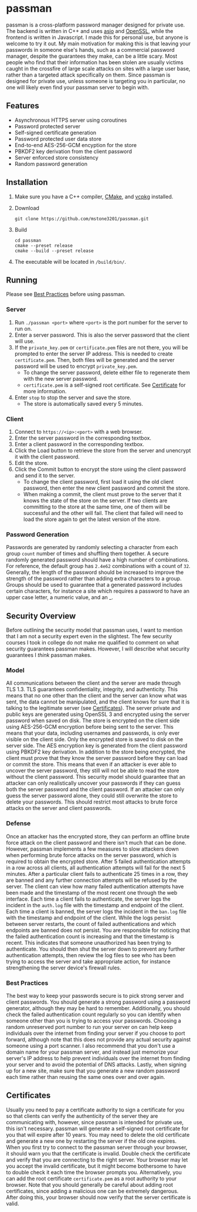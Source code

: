 # passman

passman is a cross-platform password manager designed for private use. The backend is written in C++ and uses [asio](https://github.com/chriskohlhoff/asio) and [OpenSSL](https://www.openssl.org/), while the frontend is written in Javascript. I made this for personal use, but anyone is welcome to try it out. My main motivation for making this is that leaving your passwords in someone else's hands, such as a commercial password manager, despite the guarantees they make, can be a little scary. Most people who find that their information has been stolen are usually victims caught in the crossfire of large scale attacks on sites with a large user base, rather than a targeted attack specifically on them. Since passman is designed for private use, unless someone is targeting you in particular, no one will likely even find your passman server to begin with.

## Features

* Asynchronous HTTPS server using coroutines
* Password protected server
* Self-signed certificate generation
* Password protected user data store
* End-to-end AES-256-GCM encyption for the store
* PBKDF2 key derivation from the client password
* Server enforced store consistency
* Random password generation

## Installation

1. Make sure you have a C++ compiler, [CMake](https://cmake.org/), and [vcpkg](https://vcpkg.io/) installed.
2. Download

    ```console
    git clone https://github.com/mstone3201/passman.git
    ```

3. Build

    ```console
    cd passman
    cmake --preset release
    cmake --build --preset release
    ```

4. The executable will be located in `/build/bin/`.

## Running

Please see [Best Practices](#best-practices) before using passman.

### Server

1. Run `./passman <port>` where `<port>` is the port number for the server to run on.
2. Enter a server password. This is also the server password that the client will use.
3. If the `private_key.pem` or `certificate.pem` files are not there, you will be prompted to enter the server IP address. This is needed to create `certificate.pem`. Then, both files will be generated and the server password will be used to encrypt `private_key.pem`.
    * To change the server password, delete either file to regenerate them with the new server password.
    * `certificate.pem` is a self-signed root certificate. See [Certificate](#certificates) for more information.
4. Enter `stop` to stop the server and save the store.
    * The store is automatically saved every 5 minutes.

### Client

1. Connect to `https://<ip>:<port>` with a web browser.
2. Enter the server password in the corresponding textbox.
3. Enter a client password in the corresponding textbox.
4. Click the Load button to retrieve the store from the server and unencrypt it with the client password.
5. Edit the store.
6. Click the Commit button to encrypt the store using the client password and send it to the server.
    * To change the client password, first load it using the old client password, then enter the new client password and commit the store.
    * When making a commit, the client must prove to the server that it knows the state of the store on the server. If two clients are committing to the store at the same time, one of them will be successful and the other will fail. The client that failed will need to load the store again to get the latest version of the store.

### Password Generation

Passwords are generated by randomly selecting a character from each group `count` number of times and shuffling them together. A secure randomly generated password should have a high number of combinations. For reference, the default group has `2.4e62` combinations with a count of `32`. Generally, the length of the password should be increased to improve the strength of the password rather than adding extra characters to a group. Groups should be used to guarantee that a generated password includes certain characters, for instance a site which requires a password to have an upper case letter, a numeric value, and an _.

## Security Overview

Before outlining the security model that passman uses, I want to mention that I am not a security expert even in the slightest. The few security courses I took in college do not make me qualified to comment on what security guarantees passman makes. However, I will describe what security guarantees I *think* passman makes.

### Model

All communications between the client and the server are made through TLS 1.3. TLS guarantees confidentiality, integrity, and authenticity. This means that no one other than the client and the server can know what was sent, the data cannot be manipulated, and the client knows for sure that it is talking to the legitimate server (see [Certificates](#certificates)). The server private and public keys are generated using OpenSSL 3 and encrypted using the server password when saved on disk. The store is encrypted on the client side using AES-256-GCM encryption before being sent to the server. This means that your data, including usernames and passwords, is only ever visible on the client side. Only the encrypted store is saved to disk on the server side. The AES encryption key is generated from the client password using PBKDF2 key derivation. In addition to the store being encrypted, the client must prove that they know the server password before they can load or commit the store. This means that even if an attacker is ever able to uncover the server password, they still will not be able to read the store without the client password. This security model should guarantee that an attacker can only realistically uncover your passwords if they can guess both the server password and the client password. If an attacker can only guess the server password alone, they could still overwrite the store to delete your passwords. This should restrict most attacks to brute force attacks on the server and client passwords.

### Defense

Once an attacker has the encrypted store, they can perform an offline brute force attack on the client password and there isn't much that can be done. However, passman implements a few measures to slow attackers down when performing brute force attacks on the server password, which is required to obtain the encrypted store. After 5 failed authentication attempts in a row across all clients, all authentication attempts will fail for the next 5 minutes. After a particular client fails to authenticate 25 times in a row, they are banned and any further connection attempts will be refused by the server. The client can view how many failed authentication attempts have been made and the timestamp of the most recent one through the web interface. Each time a client fails to authenticate, the server logs the incident in the `auth.log` file with the timestamp and endpoint of the client. Each time a client is banned, the server logs the incident in the `ban.log` file with the timestamp and endpoint of the client. While the logs persist between server restarts, the count of failed authentications and which endpoints are banned does not persist. You are responsible for noticing that the failed authentication count is increasing and that the timestamp is recent. This indicates that someone unauthorized has been trying to authenticate. You should then shut the server down to prevent any further authentication attempts, then review the log files to see who has been trying to access the server and take appropriate action, for instance strengthening the server device's firewall rules.

### Best Practices

The best way to keep your passwords secure is to pick strong server and client passwords. You should generate a strong password using a password generator, although they may be hard to remember. Additionally, you should check the failed authentication count regularly so you can identify when someone other than you is trying to access your passwords. Choosing a random unreserved port number to run your server on can help keep individuals over the internet from finding your server if you choose to port forward, although note that this does not provide any actual security against someone using a port scanner. I also recommend that you don't use a domain name for your passman server, and instead just memorize your server's IP address to help prevent individuals over the internet from finding your server and to avoid the potential of DNS attacks. Lastly, when signing up for a new site, make sure that you generate a new random password each time rather than reusing the same ones over and over again.

## Certificates

Usually you need to pay a certificate authority to sign a certificate for you so that clients can verify the authenticity of the server they are communicating with, however, since passman is intended for private use, this isn't necessary. passman will generate a self-signed root certificate for you that will expire after 10 years. You may need to delete the old certificate and generate a new one by restarting the server if the old one expires. When you first try to connect to the passman server through your browser, it should warn you that the certificate is invalid. Double check the certificate and verify that you are connecting to the right server. Your browser may let you accept the invalid certificate, but it might become bothersome to have to double check it each time the browser prompts you. Alternatively, you can add the root certificate `certificate.pem` as a root authority to your browser. Note that you should generally be careful about adding root certificates, since adding a malicious one can be extremely dangerous. After doing this, your browser should now verify that the server certificate is valid.
